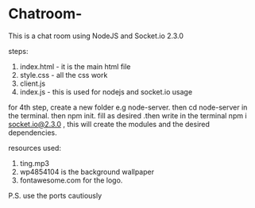 # Chatroom-
This is a chat room using NodeJS and Socket.io 2.3.0

steps: 
1. index.html  - it is the main html file 
2. style.css  - all the css work
3. client.js 
4. index.js - this is used for nodejs and socket.io usage 

for 4th step, create a new folder e.g node-server. then cd node-server in the terminal. then npm init. fill as desired .then write in the terminal npm i socket.io@2.3.0 , this will create the modules and the desired dependencies. 

resources used: 
1. ting.mp3
2. wp4854104 is the background wallpaper
3. fontawesome.com for the logo.

P.S. use the ports cautiously 




